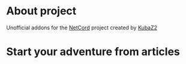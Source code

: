 # About project

Unofficial addons for the [NetCord](https://github.com/MrOkiDoki/BattleBit-Community-Server-API) project created by [KubaZ2](https://github.com/KubaZ2)

# Start your adventure from articles
